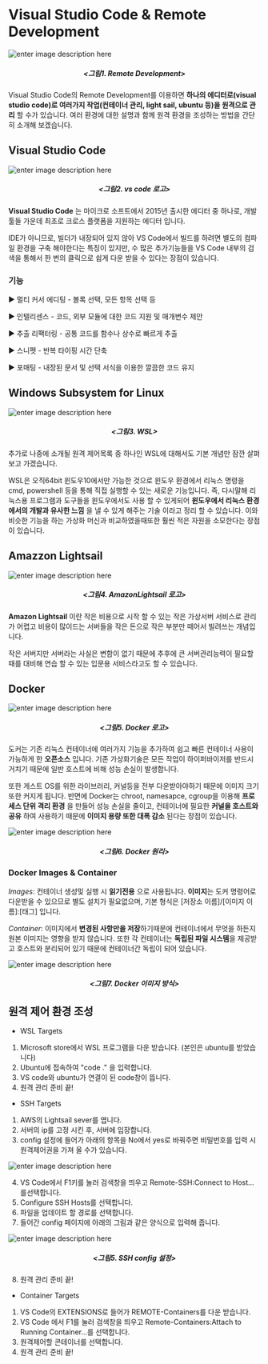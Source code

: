 # Visual Studio Code & Remote Development

![enter image description here](https://postfiles.pstatic.net/MjAyMDAxMDZfMTA3/MDAxNTc4Mjk5MjE4NjIz.ac9AWS1R8GifX_L92PN7MuPQ3PyK4x1QCxPM-IiP89gg.rhGb_GoWryD6HUlpObPNfi32HocEXglgZ3kOr-8TPjAg.PNG.ehgus6028/%EB%A6%AC%EB%AA%A8%ED%8A%B8.png?type=w966)
##### <center> <그림1. Remote Development> </center> 



Visual Studio Code의 Remote Development를 이용하면 __하나의 에디터로(visual studio code)로 여러가지 작업(컨테이너 관리, light sail, ubuntu 등)을 원격으로 관리__ 할 수가 있습니다. 여러 환경에 대한 설명과 함께 원격 환경을 조성하는 방법을 간단히 소개해 보겠습니다.

## Visual Studio Code
![enter image description here](https://encrypted-tbn0.gstatic.com/images?q=tbn:ANd9GcQGF2Gql1WTNVkDolEwO7lTBH81oeROyyjobddqAUb3vwYhGOr4QQ&s)
##### <center> <그림2. vs code 로고> </center> 



__Visual Studio Code__ 는 마이크로 소프트에서 2015년 출시한 에디터 중 하나로, 개발 툴들 가운데 최초로 크로스 플랫폼을 지원하는 에디터 입니다.

IDE가 아니므로, 빌더가 내장되어 있지 않아 VS Code에서 빌드를 하려면 별도의 컴파일 환경을 구축 해야한다는 특징이 있지만, 수 많은 추가기능들을 VS Code 내부의 검색을 통해서 한 번의 클릭으로 쉽게 다운 받을 수 있다는 장점이 있습니다.

### 기능
▶ 멀티 커서 에디팅 - 볼록 선택, 모든 항목 선택 등

▶ 인텔리센스 - 코드, 외부 모듈에 대한 코드 지원 및 매개변수 제안

▶ 추출 리팩터링 - 공통 코드를 함수나 상수로 빠르게 추출

▶ 스니펫 - 반복 타이핑 시간 단축

▶ 포매팅 - 내장된 문서 및 선택 서식을 이용한 깔끔한 코드 유지

## Windows Subsystem for Linux

![enter image description here](https://i.ytimg.com/vi/Cvrqmq9A3tA/maxresdefault.jpg)

##### <center> <그림3. WSL> </center> 



추가로 나중에 소개될 원격 제어목록 중 하나인 WSL에 대해서도 기본 개념만 잠깐 살펴 보고 가겠습니다.

WSL은 오직64bit 윈도우10에서만 가능한 것으로 윈도우 환경에서 리눅스 명령을 cmd, powershell 등을 통해 직접 실행할 수 있는 새로운 기능입니다. 즉, 다시말해 리눅스용 프로그램과 도구들을 윈도우에서도 사용 할 수 있게되어 __윈도우에서 리눅스 환경에서의 개발과 유사한 느낌__ 을 낼 수 있게 해주는 기술 이라고 정리 할 수 있습니다. 이와 비슷한 기능을 하는 가상화 머신과 비교하였을때또한 훨씬 적은 자원을 소모한다는 장점이 있습니다.

## Amazzon Lightsail

![enter image description here](https://t1.daumcdn.net/cfile/tistory/997FCA345C5F377012)

##### <center> <그림4. AmazonLightsail 로고> </center> 


__Amazon Lightsail__ 이란 작은 비용으로 시작 할 수 있는 작은 가상서버 서비스로 관리가 어렵고 비용이 많이드는 서버들을 작은 돈으로 작은 부분만 떼어서 빌려쓰는 개념입니다.

 작은 서버지만 서버라는 사실은 변함이 없기 때문에 추후에 큰 서버관리능력이 필요할 때를 대비해 연습 할 수 있는 입문용 서비스라고도 할 수 있습니다.

 ## Docker
 ![enter image description here](https://subicura.com/assets/article_images/2017-01-19-docker-guide-for-beginners-1/docker-logo.png)
#####  <center> <그림5. Docker 로고> </center> 



도커는 기존 리눅스 컨테이너에 여러가지 기능을 추가하여 쉽고 빠른 컨테이너 사용이 가능하게 한 __오픈소스__ 입니다. 
기존 가상화기술은 모든 작업이 하이퍼바이저를 반드시 거치기 때문에 일반 호스트에 비해 성능 손실이 발생합니다. 

또한 게스트 OS를 위한 라이브러리, 커널등을 전부 다운받아야하기 때문에 이미지 크기또한 커지게 됩니다. 반면에 Docker는  chroot, namesapce, cgroup을 이용해 __프로세스 단위 격리 환경__ 을 만들어 성능 손실을 줄이고, 컨테이너에 필요한 __커널을 호스트와 공유__ 하여 사용하기 때문에 __이미지 용량 또한 대폭 감소__ 된다는 장점이 있습니다. 

![enter image description here](https://cdn-images-1.medium.com/max/1000/1*wOBkzBpi1Hl9Nr__Jszplg.png)
#####  <center> <그림6. Docker 원리> </center> 


### Docker Images & Container

_Images_: 컨테이너 생성및 실행 시 **읽기전용** 으로 사용됩니다.
**이미지**는 도커 명령어로 다운받을 수 있으므로 별도 설치가 필요없으며, 기본 형식은 [저장소 이름]/[이미지 이름]:[태그] 입니다.

_Container_: 이미지에서 **변경된 사항만을 저장**하기때문에 컨테이너에서 무엇을 하든지 원본 이미지는 영향을 받지 않습니다. 또한 각 컨테이너는 **독립된 파일 시스템**을 제공받고 호스트와 분리되어 있기 때문에 컨테이너간 독립이 되어 있습니다.

![enter image description here](https://subicura.com/assets/article_images/2017-02-10-docker-guide-for-beginners-create-image-and-deploy/create-image.png)
#####  <center> <그림7. Docker 이미지 방식> </center> 

## 원격 제어 환경 조성

- WSL Targets

1. Microsoft store에서 WSL 프로그램을 다운 받습니다. (본인은 ubuntu를 받았습니다)
2. Ubuntu에 접속하여 "code ." 을 입력합니다.
3. VS code와 ubuntu가 연결이 된 code창이 뜹니다.
4. 원격 관리 준비 끝!

- SSH Targets

1. AWS의 Lightsail sever를 엽니다. 
2. 서버의 ip를 고정 시킨 후, 서버에 입장합니다.
3. config 설정에 들어가 아래의 항목을 No에서 yes로 바꿔주면 비밀번호를 입력 시 원격제어권을 가져 올 수가 있습니다.

![enter image description here](https://postfiles.pstatic.net/MjAyMDAxMDZfMjk4/MDAxNTc4MzExMjkzOTQy.fJoS1LivKNyrZDlGx8yF8TQt5oK5TYLD6vBxUYeqxZYg.btloGV-5v32gte7j_6x18UgrqaMaurKsvkpQzCpkJl8g.PNG.ehgus6028/Yes.png?type=w966)

4. VS Code에서 F1키를 눌러 검색창을 띄우고 Remote-SSH:Connect to Host...를선택합니다.
5. Configure SSH Hosts를 선택합니다.
6. 파일을 업데이트 할 경로를 선택합니다.
7. 들어간 config 페이지에 아래의 그림과 같은 양식으로 입력해 줍니다.

![enter image description here](https://postfiles.pstatic.net/MjAyMDAxMDZfMTkw/MDAxNTc4MzA1NjQ4MTc3.1YeMnQ8v46IVfzZHLOABp_AulbPFZXjVnZ8pJKHz54Ig.-rd_sUMTMgH4rMkqT-p4S3ung6beYsYJ0870H6Bgvt0g.PNG.ehgus6028/dada.png?type=w966)
#####  <center> <그림5. SSH config 설정> </center> 
8. 원격 관리 준비 끝!

- Container Targets

1. VS Code의 EXTENSIONS로 들어가 REMOTE-Containers를 다운 받습니다.
2. VS Code 에서 F1를 눌러 검색창을 띄우고 Remote-Containers:Attach to Running Container...를 선택합니다.
3. 원격제어할 콘테이너를 선택합니다.
4. 원격 관리 준비 끝!
